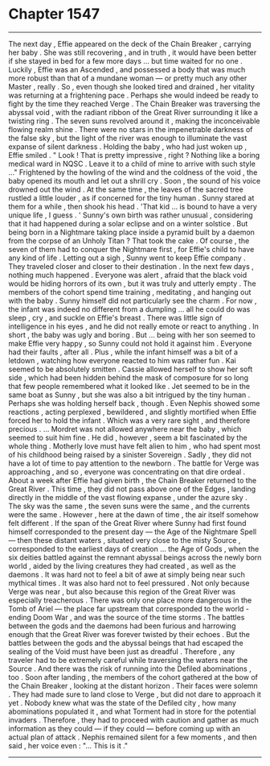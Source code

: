 
# Chapter 1547


---

The next day , Effie appeared on the deck of the Chain Breaker , carrying her baby . She was still recovering , and in truth , it would have been better if she stayed in bed for a few more days … but time waited for no one . Luckily , Effie was an Ascended , and possessed a body that was much more robust than that of a mundane woman — or pretty much any other Master , really . So , even though she looked tired and drained , her vitality was returning at a frightening pace . Perhaps she would indeed be ready to fight by the time they reached Verge . The Chain Breaker was traversing the abyssal void , with the radiant ribbon of the Great River surrounding it like a twisting ring . The seven suns revolved around it , making the inconceivable flowing realm shine . There were no stars in the impenetrable darkness of the false sky , but the light of the river was enough to illuminate the vast expanse of silent darkness . Holding the baby , who had just woken up , Effie smiled . " Look ! That is pretty impressive , right ? Nothing like a boring medical ward in NQSC . Leave it to a child of mine to arrive with such style …"
Frightened by the howling of the wind and the coldness of the void , the baby opened its mouth and let out a shrill cry . Soon , the sound of his voice drowned out the wind . At the same time , the leaves of the sacred tree rustled a little louder , as if concerned for the tiny human . Sunny stared at them for a while , then shook his head . 'That kid … is bound to have a very unique life , I guess . '
Sunny's own birth was rather unusual , considering that it had happened during a solar eclipse and on a winter solstice . But being born in a Nightmare taking place inside a pyramid built by a daemon from the corpse of an Unholy Titan ? That took the cake . Of course , the seven of them had to conquer the Nightmare first , for Effie's child to have any kind of life . Letting out a sigh , Sunny went to keep Effie company . They traveled closer and closer to their destination .
In the next few days , nothing much happened . Everyone was alert , afraid that the black void would be hiding horrors of its own , but it was truly and utterly empty . The members of the cohort spend time training , meditating , and hanging out with the baby . Sunny himself did not particularly see the charm . For now , the infant was indeed no different from a dumpling … all he could do was sleep , cry , and suckle on Effie's breast . There was little sign of intelligence in his eyes , and he did not really emote or react to anything . In short , the baby was ugly and boring .
But … being with her son seemed to make Effie very happy , so Sunny could not hold it against him . Everyone had their faults , after all . Plus , while the infant himself was a bit of a letdown , watching how everyone reacted to him was rather fun . Kai seemed to be absolutely smitten . Cassie allowed herself to show her soft side , which had been hidden behind the mask of composure for so long that few people remembered what it looked like . Jet seemed to be in the same boat as Sunny , but she was also a bit intrigued by the tiny human . Perhaps she was holding herself back , though .
Even Nephis showed some reactions , acting perplexed , bewildered , and slightly mortified when Effie forced her to hold the infant . Which was a very rare sight , and therefore precious .
… Mordret was not allowed anywhere near the baby , which seemed to suit him fine . He did , however , seem a bit fascinated by the whole thing . Motherly love must have felt alien to him , who had spent most of his childhood being raised by a sinister Sovereign .
Sadly , they did not have a lot of time to pay attention to the newborn . The battle for Verge was approaching , and so , everyone was concentrating on that dire ordeal . About a week after Effie had given birth , the Chain Breaker returned to the Great River . This time , they did not pass above one of the Edges , landing directly in the middle of the vast flowing expanse , under the azure sky . The sky was the same , the seven suns were the same , and the currents were the same . However , here at the dawn of time , the air itself somehow felt different . If the span of the Great River where Sunny had first found himself corresponded to the present day — the Age of the Nightmare Spell — then these distant waters , situated very close to the misty Source , corresponded to the earliest days of creation … the Age of Gods , when the six deities battled against the remnant abyssal beings across the newly born world , aided by the living creatures they had created , as well as the daemons .
It was hard not to feel a bit of awe at simply being near such mythical times . It was also hard not to feel pressured . Not only because Verge was near , but also because this region of the Great River was especially treacherous . There was only one place more dangerous in the Tomb of Ariel — the place far upstream that corresponded to the world - ending Doom War , and was the source of the time storms . The battles between the gods and the daemons had been furious and harrowing enough that the Great River was forever twisted by their echoes . But the battles between the gods and the abyssal beings that had escaped the sealing of the Void must have been just as dreadful .
Therefore , any traveler had to be extremely careful while traversing the waters near the Source . And there was the risk of running into the Defiled abominations , too . Soon after landing , the members of the cohort gathered at the bow of the Chain Breaker , looking at the distant horizon . Their faces were solemn . They had made sure to land close to Verge , but did not dare to approach it yet . Nobody knew what was the state of the Defiled city , how many abominations populated it , and what Torment had in store for the potential invaders . Therefore , they had to proceed with caution and gather as much information as they could — if they could — before coming up with an actual plan of attack . Nephis remained silent for a few moments , and then said , her voice even :
"... This is it ."

---

